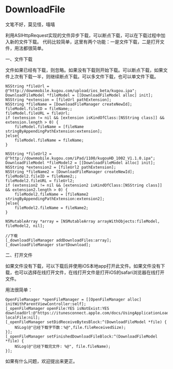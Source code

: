 # DownloadFile
文笔不好，莫见怪，嘻嘻

利用ASIHttpRequest实现的文件异步下载，可以断点下载，可以在下载过程中加入新的文件下载。
代码比较简单，这里有两个功能：一是文件下载，二是打开文件，用法都很简单。


一、文件下载

文件如果已经有下载，则忽略。如果没有下载则开始下载。可以断点下载，如果文件上次有下载一半，则继续断点下载。可以多文件下载，也可以单文件下载。

    NSString *fileUrl = @"http://downmobile.kugou.com/upload/ios_beta/kugou.ipa";
    DownloadFileModel *fileModel = [[DownloadFileModel alloc] init];
    NSString *extension = [fileUrl pathExtension];
    NSString *fileName = [DownloadFileManager createNewId];
    fileModel.fileID = fileName;;
    fileModel.fileURL = fileUrl;
    if (extension != nil && [extension isKindOfClass:[NSString class]] && extension.length > 0) {
        fileModel.fileName = [fileName stringByAppendingPathExtension:extension];
    }else{
        fileModel.fileName = fileName;
    }
    
    NSString *fileUrl2 = @"http://downmobile.kugou.com/iPad/1100/kugouHD_1002_V1.1.0.ipa";
    DownloadFileModel *fileModel2 = [[DownloadFileModel alloc] init];
    NSString *extension2 = [fileUrl2 pathExtension];
    NSString *fileName2 = [DownloadFileManager createNewId];
    fileModel2.fileID = fileName2;;
    fileModel2.fileURL = fileUrl2;
    if (extension2 != nil && [extension2 isKindOfClass:[NSString class]] && extension2.length > 0) {
        fileModel2.fileName = [fileName2 stringByAppendingPathExtension:extension2];
    }else{
        fileModel2.fileName = fileName2;
    }
    
    NSMutableArray *array = [NSMutableArray arrayWithObjects:fileModel, fileModel2, nil];
    
    //下载
    [_downloadFileManager addDownloadFiles:array];
    [_downloadFileManager startDownload];




二、打开文件

如果文件没有下载，可以下载后并使用iOS本地app打开此文件。如果文件没有下载，也可以选择在线打开文件，在线打开文件是打开iOS的safari浏览器在线打开文件。

用法很简单：

    OpenFileManager *openFileManager = [[OpenFileManager alloc] initWithParentViewController:self];
    [_openFileManager openFile:YES isNotExist:YES downloadUrl:@"https://itunesconnect.apple.com/docs/UsingApplicationLoader.pdf" localFile:nil];
    [_openFileManager setDidReceiveBytesBlock:^(DownloadFileModel *file) {
        NSLog(@"已经下载字节数：%@",file.fileReceivedSize);
    }];
    [_openFileManager setFinishedDownloadFileBlock:^(DownloadFileModel *file) {
        NSLog(@"已经下载完文件: %@", file.fileName);
    }];


如果有什么问题，欢迎提出来更正。

